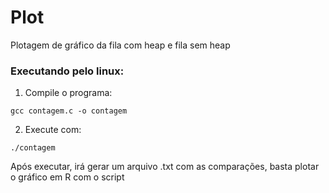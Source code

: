 # Plot
Plotagem de gráfico da fila com heap e fila sem heap

### Executando pelo linux:
1. Compile o programa:
```
gcc contagem.c -o contagem
```
2. Execute com:
```
./contagem
```
Após executar, irá gerar um arquivo .txt com as comparações, basta plotar o gráfico em R com o script
